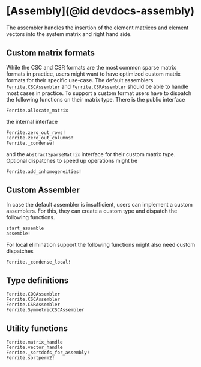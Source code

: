 # [Assembly](@id devdocs-assembly)

The assembler handles the insertion of the element matrices and element vectors into the system matrix and right hand side.

## Custom matrix formats
While the CSC and CSR formats are the most common sparse matrix formats in practice, users might want to have optimized custom matrix formats for their specific use-case. The default assemblers [`Ferrite.CSCAssembler`](@ref) and [`Ferrite.CSRAssembler`](@ref) should be able to handle most cases in practice. To support a custom format users have to dispatch the following functions on their matrix type. There is the public interface

```@docs; canonical=false
Ferrite.allocate_matrix
```

the internal interface
```@docs
Ferrite.zero_out_rows!
Ferrite.zero_out_columns!
Ferrite._condense!
```

and the `AbstractSparseMatrix` interface for their custom matrix type. Optional dispatches to speed up operations might be

```@docs
Ferrite.add_inhomogeneities!
```

## Custom Assembler

In case the default assembler is insufficient, users can implement a custom assemblers. For this, they can create a custom type and dispatch the following functions.

```@docs; canonical=false
start_assemble
assemble!
```

For local elimination support the following functions might also need custom dispatches

```@docs
Ferrite._condense_local!
```

## Type definitions

```@docs
Ferrite.COOAssembler
Ferrite.CSCAssembler
Ferrite.CSRAssembler
Ferrite.SymmetricCSCAssembler
```

## Utility functions

```@docs
Ferrite.matrix_handle
Ferrite.vector_handle
Ferrite._sortdofs_for_assembly!
Ferrite.sortperm2!
```
